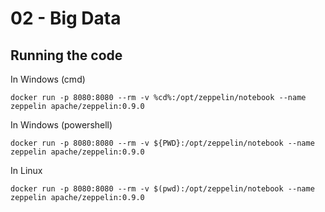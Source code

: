 # 02 - Big Data

## Running the code

In Windows (cmd)
```
docker run -p 8080:8080 --rm -v %cd%:/opt/zeppelin/notebook --name zeppelin apache/zeppelin:0.9.0
```

In Windows (powershell)
```
docker run -p 8080:8080 --rm -v ${PWD}:/opt/zeppelin/notebook --name zeppelin apache/zeppelin:0.9.0
```

In Linux
```
docker run -p 8080:8080 --rm -v $(pwd):/opt/zeppelin/notebook --name zeppelin apache/zeppelin:0.9.0
```
